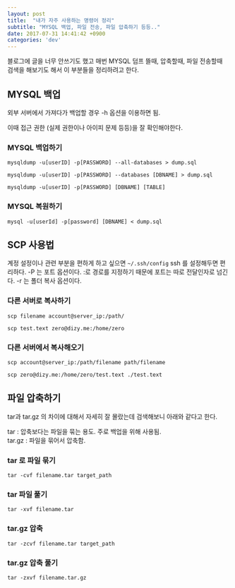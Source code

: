 ```yaml
---
layout: post
title:  "내가 자주 사용하는 명령어 정리"
subtitle: "MYSQL 백업, 파일 전송, 파일 압축하기 등등.."
date: 2017-07-31 14:41:42 +0900
categories: 'dev'
---
```


블로그에 글을 너무 안쓰기도 했고 매번 MYSQL 덤프 뜰때, 압축할때, 파일 전송할때 검색을 해보기도 해서 이 부분들을 정리하려고 한다.

## MYSQL 백업

외부 서버에서 가져다가 백업할 경우 -h 옵션을 이용하면 됨.

이때 접근 권한 (실제 권한이나 아이피 문제 등등)을 잘 확인해야한다.

### MYSQL 백업하기

`mysqldump -u[userID] -p[PASSWORD] --all-databases > dump.sql`

`mysqldump -u[userID] -p[PASSWORD] --databases [DBNAME] > dump.sql`

`mysqldump -u[userID] -p[PASSWORD] [DBNAME] [TABLE]`

### MYSQL 복원하기

`mysql -u[userId] -p[password] [DBNAME] < dump.sql`


## SCP 사용법

계정 설정이나 관련 부분을 편하게 하고 싶으면 `~/.ssh/config` ssh 를 설정해두면 편리하다.
-P 는 포트 옵션이다. :로 경로를 지정하기 때문에 포트는 따로 전달인자로 넘긴다.
-r 는 폴더 복사 옵션이다.

### 다른 서버로 복사하기

`scp filename account@server_ip:/path/`

`scp test.text zero@dizy.me:/home/zero`

### 다른 서버에서 복사해오기

`scp account@server_ip:/path/filename path/filename`

`scp zero@dizy.me:/home/zero/test.text ./test.text`

## 파일 압축하기

tar과 tar.gz 의 차이에 대해서 자세히 잘 몰랐는데 검색해보니 아래와 같다고 한다.

tar : 압축보다는 파일을 묶는 용도. 주로 백업을 위해 사용됨.<br/>
tar.gz : 파일을 묶어서 압축함.

### tar 로 파일 묶기

`tar -cvf filename.tar target_path`

### tar 파일 풀기

`tar -xvf filename.tar`

### tar.gz 압축

`tar -zcvf filename.tar target_path`

### tar.gz 압축 풀기

`tar -zxvf filename.tar.gz`

